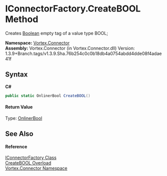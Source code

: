 # IConnectorFactory.CreateBOOL Method 
 

Creates <a href="https://docs.microsoft.com/dotnet/api/system.boolean" target="_blank">Boolean</a> empty tag of a value type BOOL;

**Namespace:**&nbsp;<a href="N_Vortex_Connector.md">Vortex.Connector</a><br />**Assembly:**&nbsp;Vortex.Connector (in Vortex.Connector.dll) Version: 1.3.9+Branch.tags/v1.3.9.Sha.76b254c0c0b18db4a0754abdd4dde08f4adae41f

## Syntax

**C#**<br />
``` C#
public static OnlinerBool CreateBOOL()
```


#### Return Value
Type: <a href="T_Vortex_Connector_ValueTypes_OnlinerBool.md">OnlinerBool</a><br />

## See Also


#### Reference
<a href="T_Vortex_Connector_IConnectorFactory.md">IConnectorFactory Class</a><br /><a href="Overload_Vortex_Connector_IConnectorFactory_CreateBOOL.md">CreateBOOL Overload</a><br /><a href="N_Vortex_Connector.md">Vortex.Connector Namespace</a><br />